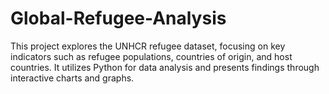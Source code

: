 # Global-Refugee-Analysis

This project explores the UNHCR refugee dataset, focusing on key indicators such as refugee populations, countries of origin, and host countries. It utilizes Python for data analysis and presents findings through interactive charts and graphs.
